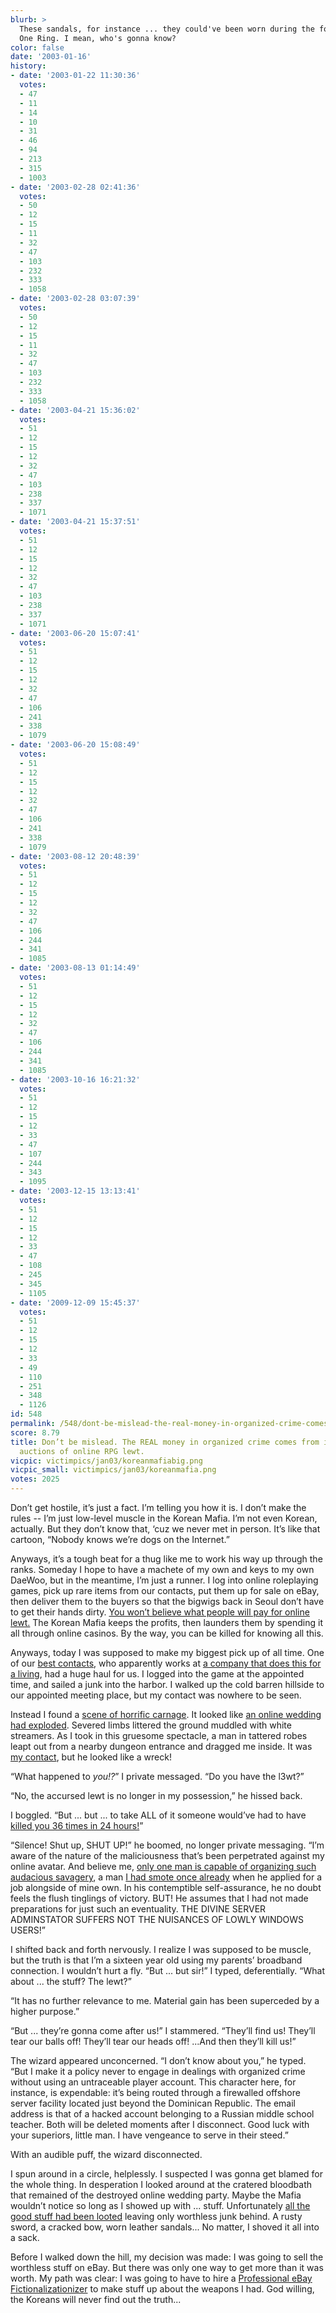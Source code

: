 ```yaml
---
blurb: >
  These sandals, for instance ... they could've been worn during the forging of the
  One Ring. I mean, who's gonna know?
color: false
date: '2003-01-16'
history:
- date: '2003-01-22 11:30:36'
  votes:
  - 47
  - 11
  - 14
  - 10
  - 31
  - 46
  - 94
  - 213
  - 315
  - 1003
- date: '2003-02-28 02:41:36'
  votes:
  - 50
  - 12
  - 15
  - 11
  - 32
  - 47
  - 103
  - 232
  - 333
  - 1058
- date: '2003-02-28 03:07:39'
  votes:
  - 50
  - 12
  - 15
  - 11
  - 32
  - 47
  - 103
  - 232
  - 333
  - 1058
- date: '2003-04-21 15:36:02'
  votes:
  - 51
  - 12
  - 15
  - 12
  - 32
  - 47
  - 103
  - 238
  - 337
  - 1071
- date: '2003-04-21 15:37:51'
  votes:
  - 51
  - 12
  - 15
  - 12
  - 32
  - 47
  - 103
  - 238
  - 337
  - 1071
- date: '2003-06-20 15:07:41'
  votes:
  - 51
  - 12
  - 15
  - 12
  - 32
  - 47
  - 106
  - 241
  - 338
  - 1079
- date: '2003-06-20 15:08:49'
  votes:
  - 51
  - 12
  - 15
  - 12
  - 32
  - 47
  - 106
  - 241
  - 338
  - 1079
- date: '2003-08-12 20:48:39'
  votes:
  - 51
  - 12
  - 15
  - 12
  - 32
  - 47
  - 106
  - 244
  - 341
  - 1085
- date: '2003-08-13 01:14:49'
  votes:
  - 51
  - 12
  - 15
  - 12
  - 32
  - 47
  - 106
  - 244
  - 341
  - 1085
- date: '2003-10-16 16:21:32'
  votes:
  - 51
  - 12
  - 15
  - 12
  - 33
  - 47
  - 107
  - 244
  - 343
  - 1095
- date: '2003-12-15 13:13:41'
  votes:
  - 51
  - 12
  - 15
  - 12
  - 33
  - 47
  - 108
  - 245
  - 345
  - 1105
- date: '2009-12-09 15:45:37'
  votes:
  - 51
  - 12
  - 15
  - 12
  - 33
  - 49
  - 110
  - 251
  - 348
  - 1126
id: 548
permalink: /548/dont-be-mislead-the-real-money-in-organized-crime-comes-from-illicit-online-auctions-of-online-rpg-lewt/
score: 8.79
title: Don’t be mislead. The REAL money in organized crime comes from illicit online
  auctions of online RPG lewt.
vicpic: victimpics/jan03/koreanmafiabig.png
vicpic_small: victimpics/jan03/koreanmafia.png
votes: 2025
---
```


Don’t get hostile, it’s just a fact. I’m telling you how it is. I don’t
make the rules -- I’m just low-level muscle in the Korean Mafia. I’m not
even Korean, actually. But they don’t know that, ‘cuz we never met in
person. It’s like that cartoon, “Nobody knows we’re dogs on the
Internet.”

Anyways, it’s a tough beat for a thug like me to work his way up through
the ranks. Someday I hope to have a machete of my own and keys to my own
DaeWoo, but in the meantime, I’m just a runner. I log into online
roleplaying games, pick up rare items from our contacts, put them up for
sale on eBay, then deliver them to the buyers so that the bigwigs back
in Seoul don’t have to get their hands dirty. [You won’t believe what
people will pay for online lewt.](@/victim/284.md) The Korean Mafia
keeps the profits, then launders them by spending it all through online
casinos. By the way, you can be killed for knowing all this.

Anyways, today I was supposed to make my biggest pick up of all time.
One of our [best contacts](@/victim/119.md), who apparently works at
[a company that does this for a living](@/victim/110.md), had a huge
haul for us. I logged into the game at the appointed time, and sailed a
junk into the harbor. I walked up the cold barren hillside to our
appointed meeting place, but my contact was nowhere to be seen.

Instead I found a [scene of horrific carnage](@/victim/547.md). It
looked like [an online wedding had exploded](@/victim/546.md).
Severed limbs littered the ground muddled with white streamers. As I
took in this gruesome spectacle, a man in tattered robes leapt out from
a nearby dungeon entrance and dragged me inside. It was [my
contact](@/victim/119.md), but he looked like a wreck!

“What happened to *you!?*” I private messaged. “Do you have the l3wt?”

“No, the accursed lewt is no longer in my possession,” he hissed back.

I boggled. “But ... but ... to take ALL of it someone would’ve had to
have [killed you 36 times in 24 hours!](@/victim/490.md)”

“Silence! Shut up, SHUT UP!” he boomed, no longer private messaging.
“I’m aware of the nature of the maliciousness that’s been perpetrated
against my online avatar. And believe me, [only one man is capable of
organizing such audacious savagery](@/victim/356.md), a man [I had
smote once already](@/victim/365.md) when he applied for a job
alongside of mine own. In his contemptible self-assurance, he no doubt
feels the flush tinglings of victory. BUT! He assumes that I had not
made preparations for just such an eventuality. THE DIVINE SERVER
ADMINSTATOR SUFFERS NOT THE NUISANCES OF LOWLY WINDOWS USERS!”

I shifted back and forth nervously. I realize I was supposed to be
muscle, but the truth is that I’m a sixteen year old using my parents’
broadband connection. I wouldn’t hurt a fly. “But ... but sir!” I typed,
deferentially. “What about ... the stuff? The lewt?”

“It has no further relevance to me. Material gain has been superceded by
a higher purpose.”

“But ... they’re gonna come after us!” I stammered. “They’ll find us!
They’ll tear our balls off! They’ll tear our heads off! ...And then
they’ll kill us!”

The wizard appeared unconcerned. “I don’t know about you,” he typed.
“But I make it a policy never to engage in dealings with organized crime
without using an untraceable player account. This character here, for
instance, is expendable: it’s being routed through a firewalled offshore
server facility located just beyond the Dominican Republic. The email
address is that of a hacked account belonging to a Russian middle school
teacher. Both will be deleted moments after I disconnect. Good luck with
your superiors, little man. I have vengeance to serve in their steed.”

With an audible puff, the wizard disconnected.

I spun around in a circle, helplessly. I suspected I was gonna get
blamed for the whole thing. In desperation I looked around at the
cratered bloodbath that remained of the destroyed online wedding party.
Maybe the Mafia wouldn’t notice so long as I showed up with ... stuff.
Unfortunately [all the good stuff had been looted](@/victim/547.md)
leaving only worthless junk behind. A rusty sword, a cracked bow, worn
leather sandals... No matter, I shoved it all into a sack.

Before I walked down the hill, my decision was made: I was going to sell
the worthless stuff on eBay. But there was only one way to get more than
it was worth. My path was clear: I was going to have to hire a
[Professional eBay Fictionalizationizer](@/victim/495.md) to make
stuff up about the weapons I had. God willing, the Koreans will never
find out the truth...